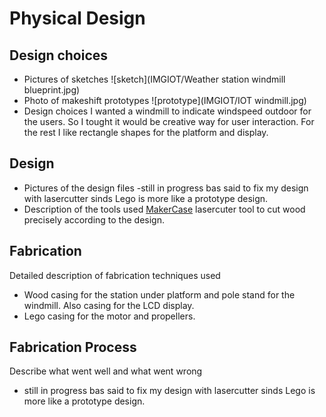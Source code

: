# Physical Design

## Design choices

- Pictures of sketches
![sketch](IMGIOT/Weather station windmill blueprint.jpg)
- Photo of makeshift prototypes
![prototype](IMGIOT/IOT windmill.jpg)
- Design choices
I wanted a windmill to indicate windspeed outdoor for the users. So I tought it would be creative way for user interaction.
For the rest I like rectangle shapes for the platform and display.
 
## Design

- Pictures of the design files
  -still in progress bas said to fix my design with lasercutter sinds Lego is more like a prototype design.
- Description of the tools used
  [MakerCase](https://en.makercase.com/#/)
  lasercuter tool to cut wood precisely according to the design.

## Fabrication

Detailed description of fabrication techniques used

- Wood casing for the station under platform and pole stand for the windmill. Also casing for the LCD display.
- Lego casing for the motor and propellers.

## Fabrication Process

Describe what went well and what went wrong

- still in progress bas said to fix my design with lasercutter sinds Lego is more like a prototype design.